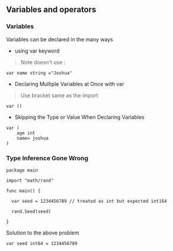## Variables and operators

### Variables 

Variables can be declared in the many ways

- using var keyword

> Note doesn't use : 

```
var name string ="Joshua"
```

- Declaring Multiple Variables at Once with var

> Use bracket same as the import
```
var ()
```

- Skipping the Type or Value When Declaring Variables

```
var (
    age int 
    name= joshua
)
```

### Type Inference Gone Wrong

```
package main

import "math/rand"

func main() {

  var seed = 1234456789 // treated as int but expected int164

  rand.Seed(seed)

}
```

Solution to the above problem

```
var seed int64 = 1234456789
```